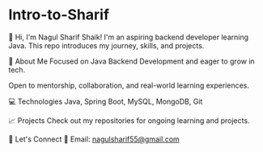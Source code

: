 # Intro-to-Sharif
👋 Hi, I'm Nagul Sharif Shaik!
I'm an aspiring backend developer learning Java. This repo introduces my journey, skills, and projects.

🚀 About Me
Focused on Java Backend Development and eager to grow in tech.

Open to mentorship, collaboration, and real-world learning experiences.

💻 Technologies
Java, Spring Boot, MySQL, MongoDB, Git

📈 Projects
Check out my repositories for ongoing learning and projects.

📩 Let's Connect
📧 Email: nagulsharif55@gmail.com
